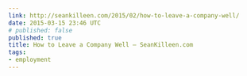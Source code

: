 ```yaml
---
link: http://seankilleen.com/2015/02/how-to-leave-a-company-well/
date: 2015-03-15 23:46 UTC
# published: false
published: true
title: How to Leave a Company Well – SeanKilleen.com
tags:
- employment
---
```



